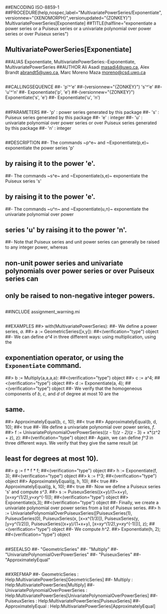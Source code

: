 ##ENCODING ISO-8859-1
##PROCEDURE(help,nospec,label="MultivariatePowerSeries/Exponentiate",versionnew="{XENOMORPH}",versionupdated="{ZONKEY}") MultivariatePowerSeries[Exponentiate]
##TITLE(halfline="exponentiate a power series or a Puiseux series or a univariate polynomial over power series or over Puiseux series")
##    MultivariatePowerSeries[Exponentiate]
##ALIAS Exponentiate, MultivariatePowerSeries:-Exponentiate, MultivariatePowerSeries
##AUTHOR Ali Asadi masadi4@uwo.ca, Alex Brandt abrandt5@uwo.ca, Marc Moreno Maza moreno@csd.uwo.ca
##
##CALLINGSEQUENCE
##- 'p'^'e'
##-(versionnew="{ZONKEY}") 's'^'e'
##- 'u'^'n'
##- Exponentiate('p', 'e')
##-(versionnew="{ZONKEY}") Exponentiate('s', 'e')
##- Exponentiate('u', 'n')
##
##PARAMETERS
##- 'p' : power series generated by this package
##- 's' : Puiseux series generated by this package
##- 'e' : integer
##- 'u' : univariate polynomial over power series or over Puiseux series generated by this package
##- 'n' : integer
##
##DESCRIPTION
##- The commands ~p^e~ and ~Exponentiate(p,e)~ exponentiate the power series 'p'
##  by raising it to the power 'e'.
##- The commands ~s^e~ and ~Exponentiate(s,e)~ exponentiate the Puiseux series 's'
##  by raising it to the power 'e'.
##- The commands ~u^n~ and ~Exponentiate(u,n)~ exponentiate the univariate polynomial over power
##  series 'u' by raising it to the power 'n'.
##- Note that Puiseux series and unit power series can generally be raised to any integer power, whereas
##  non-unit power series and univariate polynomials over power series or over Puiseux series can
##  only be raised to non-negative integer powers.
##
##INCLUDE assignment_warning.mi
##
##EXAMPLES
##> with(MultivariatePowerSeries):
##- We define a power series, _a_.
##> a := GeometricSeries([x,y]):
##<(verification="type") object
##- We can define _a^4_ in three different ways: using multiplication, using the
##  exponentiation operator, or using the `Exponentiate` command.
##> b := Multiply(a,a,a,a):
##<(verification="type") object
##> c := a^4;
##<(verification="type") object
##> d := Exponentiate(a, 4);
##<(verification="type") object
##- We verify that the homogeneous components of _b_, _c_, and _d_ of degree at most 10 are the
##  same.
##> ApproximatelyEqual(b, c, 10);
##< true
##> ApproximatelyEqual(b, d, 10);
##< true
##- We define a univariate polynomial over power series, _f_.
##> f := UnivariatePolynomialOverPowerSeries((z - 1)*(z - 2)*(z - 3) + x*(z^2 + z), z):
##<(verification="type") object
##- Again, we can define _f^3_ in three different ways. We verify that they give the same result (at
##  least for degrees at most 10).
##> g := f * f * f;
##<(verification="type") object
##> h := Exponentiate(f, 3);
##<(verification="type") object
##> k := f^3;
##<(verification="type") object
##> ApproximatelyEqual(g, h, 10);
##< true
##> ApproximatelyEqual(g, k, 10);
##< true
##- Now we define a Puiseux series 's' and compute _s^3_.
##> s := PuiseuxSeries((x+y)/(1+x+y), [x=x*y^(1/2),y=x*y^(-1)]);
##<(verification="type") object
##> Exponentiate(s,3);
##<(verification="type") object
##- Finally, we create a univariate polynomial over power series from a list of Puiseux series.
##> h := UnivariatePolynomialOverPuiseuxSeries([PuiseuxSeries(1), PuiseuxSeries(0), PuiseuxSeries(x, [x=x^(1/3)]), PuiseuxSeries(y, [y=y^(1/2)]), PuiseuxSeries((x+y)/(1+x+y), [x=x*y^(1/2),y=x*y^(-1)])], z);
##<(verification="type") object
##- We compute _h^2_.
##> Exponentiate(h, 2);
##<(verification="type") object
## 
##SEEALSO
##- "GeometricSeries"
##- "Multiply"
##- "UnivariatePolynomialOverPowerSeries"
##- "PuiseuxSeries"
##- "ApproximatelyEqual"
## 
##XREFMAP
##- GeometricSeries : Help:MultivariatePowerSeries[GeometricSeries]
##- Multiply : Help:MultivariatePowerSeries[Multiply]
##- UnivariatePolynomialOverPowerSeries : Help:MultivariatePowerSeries[UnivariatePolynomialOverPowerSeries]
##- PuiseuxSeries : Help:MultivariatePowerSeries[PuiseuxSeries]
##- ApproximatelyEqual : Help:MultivariatePowerSeries[ApproximatelyEqual]
